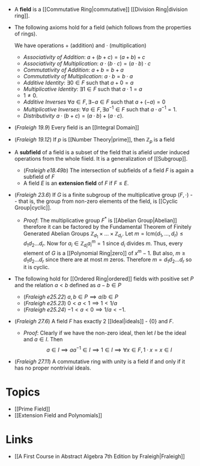 * A **field** is a [[Commutative Ring|commutative]] [[Division Ring|division ring]]. 

* The following axioms hold for a field (which follows from the properties of rings). 
  
  We have operations $+$ (addition) and $\cdot$ (multiplication)
	* *Associativity of Addition*: $a+(b+c)=(a+b)+c$
	* *Associativity of Multiplication*: $a\cdot (b\cdot c) = (a\cdot b) \cdot c$ 
	* *Commutativity of Addition*: $a+b=b+a$
	* *Commutativity of Multiplication*: $a\cdot b=b\cdot a$
	* *Additive Identity*: $\exists 0\in F$ such that $a+0=a$
	* *Multiplicative Identity*: $\exists 1\in F$ such that $a\cdot 1 = a$
	* $1\ne 0$. 
	* *Additive Inverses* $\forall a\in F, \exists -a \in F$ such that $a+(-a)=0$
	* *Multiplicative Inverses*: $\forall a \in F, \exists a^{-1}\in F$ such that $a\cdot a^{-1} = 1$.
	* *Distributivity* $a\cdot (b+c)=(a\cdot b) + (a\cdot c)$. 

* (*Fraleigh 19.9*) Every field is an [[Integral Domain]]
* (*Fraleigh 19.12*) If $p$ is [[Number Theory|prime]], then $\mathbb{Z}_p$ is a field

* A **subfield** of a field is a subset of the field that is afield under induced operations from the whole fiield. It is a generalization of [[Subgroup]]. 
	* (*Fraleigh e18.49b*) The intersection of subfields of a field $F$ is again a subfield of $F$
	*  A field $E$ is an **extension field** of $F$ if $F\le E$. 

* (*Fraleigh 23.6*) If $G$ is a finite subgroup of the multiplicative group $(F,\cdot)$ -- that is, the group from non-zero elements of the field, is [[Cyclic Group|cyclic]].
	* *Proof*: The multiplicative group $F^\ast$ is [[Abelian Group|Abelian]] therefore it can be factored by the Fundamental Theorem of Finitely Generated Abelian Groups  $\mathbb{Z}_{d_1}\times \dots\times\mathbb{Z}_{d_r}$. Let $m=\text{lcm}(d_1,\dots,d_r) \le d_1d_2\dots d_r$. Now for $a_i\in \mathbb{Z}_{d_i}$$a_i^m=1$ since $d_i$ divides $m$. Thus, every element of $G$ is a [[Polynomial Ring|zero]] of $x^m-1$. But also, $m\ge d_1d_2\dots d_r$ since there are at most $m$ zeros. Therefore $m=d_1d_2\dots d_r$  so it is cyclic.

* The following hold for [[Ordered Ring|ordered]] fields with positive set $P$ and the relation $a<b$ defined as $a-b\in P$
	* (*Fraleigh e25.22*) $a,b\in P \implies a/b\in P$
	* (*Fraleigh e25.23*) $0<a<1\implies 1 < 1/a$ 
	* (*Fraleigh e25.24*) $-1<a<0\implies 1/a < -1$.


* (*Fraleigh 27.6*) A field $F$ has exactly $2$ [[Ideal|ideals]] - $\{0\}$ and $F$. 
	* *Proof*: Clearly if we have the non-zero ideal, then let $I$ be the ideal and $a\in I$. Then
	  $$
	  a\in I \implies aa^{-1} \in I \implies 1 \in I \implies \forall x \in F,  1\cdot x =x \in I
	  $$
* (*Fraleigh 27.11*) A commutative ring with unity is a field if and only if it has no proper nontrivial ideals.

# Topics
* [[Prime Field]]
* [[Extension Field and Polynomials]]

# Links
* [[A First Course in Abstract Algebra 7th Edition by Fraleigh|Fraleigh]]